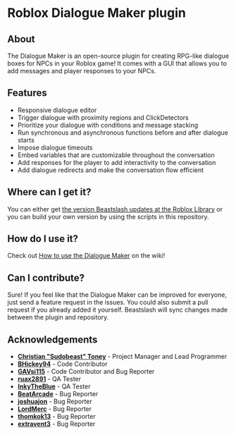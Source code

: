 # Roblox Dialogue Maker plugin

## About
The Dialogue Maker is an open-source plugin for creating RPG-like dialogue boxes for NPCs in your Roblox game! It comes with a GUI that allows you to add messages and player responses to your NPCs.

## Features
* Responsive dialogue editor
* Trigger dialogue with proximity regions and ClickDetectors
* Prioritize your dialogue with conditions and message stacking
* Run synchronous and asynchronous functions before and after dialogue starts
* Impose dialogue timeouts
* Embed variables that are customizable throughout the conversation
* Add responses for the player to add interactivity to the conversation
* Add dialogue redirects and make the conversation flow efficient

## Where can I get it?
You can either get [the version Beastslash updates at the Roblox Library](https://www.roblox.com/library/4930928141/Dialogue-Maker-Beta) or you can build your own version by using the scripts in this repository.

## How do I use it?
Check out [How to use the Dialogue Maker](https://github.com/beastslash/roblox-dialogue-maker/wiki/How-to-use-the-Dialogue-Maker) on the wiki!

## Can I contribute?
Sure! If you feel like that the Dialogue Maker can be improved for everyone, just send a feature request in the issues. You could also submit a pull request if you already added it yourself. Beastslash will sync changes made between the plugin and repository.

## Acknowledgements
* [**Christian "Sudobeast" Toney**](https://twitter.com/Sudobeast) - Project Manager and Lead Programmer
* [**BHickey94**](https://github.com/BHickey94) - Code Contributor
* [**GAVsi115**](https://devforum.roblox.com/u/gavsi115/summary) - Code Contributor and Bug Reporter
* [**ruax2891**](https://twitter.com/ruax2891) - QA Tester
* [**InkyTheBlue**](https://twitter.com/InkyTheBlueDerg) - QA Tester
* [**BeatArcade**](https://www.roblox.com/users/2893686241/profile) - Bug Reporter
* [**joshuajon**](https://github.com/joshuajon) - Bug Reporter
* [**LordMerc**](https://devforum.roblox.com/u/lordmerc/summary) - Bug Reporter
* [**thomkok13**](https://devforum.roblox.com/u/thomkok13/summary) - Bug Reporter
* [**extravent3**](https://devforum.roblox.com/u/extravent3/summary) - Bug Reporter
